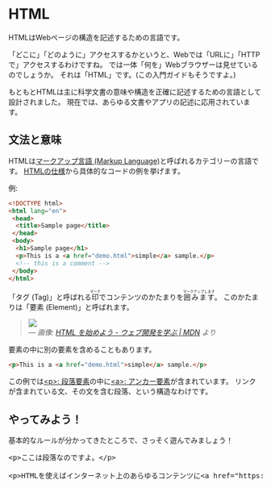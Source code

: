 # HTML

HTMLはWebページの構造を記述するための言語です。

「どこに」「どのように」アクセスするかというと、Webでは「URLに」「HTTPで」アクセスするわけですね。
では一体「何を」Webブラウザーは見せているのでしょうか。
それは「HTML」です。(この入門ガイドもそうですよ。)

もともとHTMLは主に科学文書の意味や構造を正確に記述するための言語として設計されました。
現在では、あらゆる文書やアプリの記述に応用されています。

## 文法と意味

HTMLは[マークアップ言語 (Markup Language)](https://ja.wikipedia.org/wiki/%E3%83%9E%E3%83%BC%E3%82%AF%E3%82%A2%E3%83%83%E3%83%97%E8%A8%80%E8%AA%9E)と呼ばれるカテゴリーの言語です。
[HTMLの仕様](https://html.spec.whatwg.org/multipage/introduction.html#a-quick-introduction-to-html)から具体的なコードの例を挙げます。

例:

<!-- prettier-ignore-start -->
```html
<!DOCTYPE html>
<html lang="en">
 <head>
  <title>Sample page</title>
 </head>
 <body>
  <h1>Sample page</h1>
  <p>This is a <a href="demo.html">simple</a> sample.</p>
  <!-- this is a comment -->
 </body>
</html>
```
<!-- prettier-ignore-end -->

「タグ (Tag)」と呼ばれる<ruby>印<rt>マーク</rt></ruby>でコンテンツのかたまりを<ruby>囲みます<rt>マークアップします</rt></ruby>。
このかたまりは「要素 (Element)」と呼ばれます。

<!-- prettier-ignore-start -->
> ![](https://developer.mozilla.org/ja/docs/Learn/HTML/Introduction_to_HTML/Getting_started/grumpy-cat-small.png)\
> _― 画像: [HTML を始めよう - ウェブ開発を学ぶ | MDN](https://developer.mozilla.org/ja/docs/Learn/HTML/Introduction_to_HTML/Getting_started#html_%E8%A6%81%E7%B4%A0%E3%81%AE%E6%A7%8B%E6%88%90) より_
<!-- prettier-ignore-end -->

要素の中に別の要素を含めることもあります。

```html
<p>This is a <a href="demo.html">simple</a> sample.</p>
```

この例では[&lt;p&gt;: 段落要素](https://developer.mozilla.org/ja/docs/Web/HTML/Element/p)の中に[&lt;a&gt;: アンカー要素](https://developer.mozilla.org/ja/docs/Web/HTML/Element/a)が含まれています。
リンクが含まれている文、その文を含む段落、という構造なわけです。

## やってみよう！

基本的なルールが分かってきたところで、さっそく遊んでみましょう！

<!-- prettier-ignore -->
<div class="codepen" data-prefill data-editable data-default-tab="html,result" data-height="480">

<pre data-lang="html">
&lt;p&gt;ここは段落なのですよ。&lt;/p&gt;

&lt;p&gt;HTMLを使えばインターネット上のあらゆるコンテンツに&lt;a href="https://kou029w.github.io/intro-to-web-dev/web/html.html"&gt;リンク&lt;/a&gt;できるのです。&lt;/p&gt;
</pre>
</div>
<script async src="https://static.codepen.io/assets/embed/ei.js"></script>
